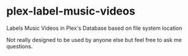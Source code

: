 # plex-label-music-videos
Labels Music Videos in Plex's Database based on file system location

Not really designed to be used by anyone else but feel free to ask me questions.
